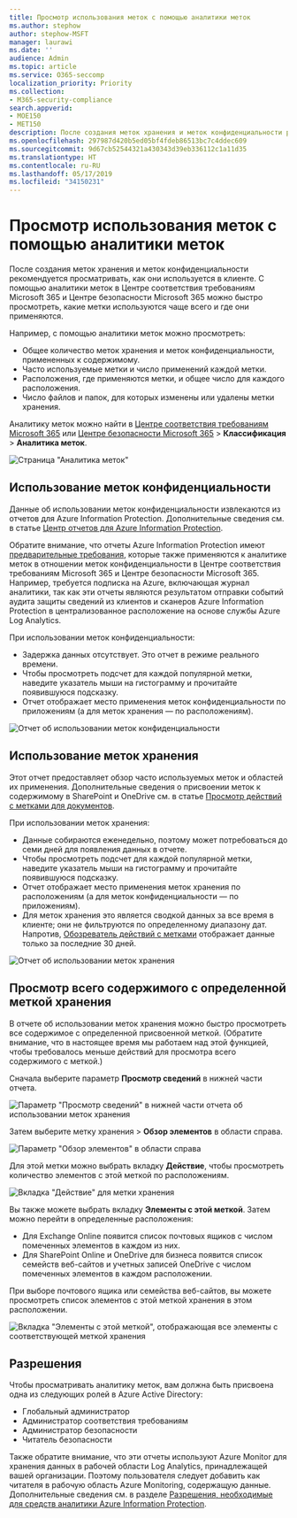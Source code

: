 ```yaml
---
title: Просмотр использования меток с помощью аналитики меток
ms.author: stephow
author: stephow-MSFT
manager: laurawi
ms.date: ''
audience: Admin
ms.topic: article
ms.service: O365-seccomp
localization_priority: Priority
ms.collection:
- M365-security-compliance
search.appverid:
- MOE150
- MET150
description: После создания меток хранения и меток конфиденциальности рекомендуется просматривать, как они используется в клиенте. С помощью аналитики меток в Центре соответствия требованиям Microsoft 365 и Центре безопасности Microsoft 365 можно быстро просмотреть, какие метки используются чаще всего и где они применяются.
ms.openlocfilehash: 297987d420b5ed05bf4fdeb86513bc7c4ddec609
ms.sourcegitcommit: 9d67cb52544321a430343d39eb336112c1a11d35
ms.translationtype: HT
ms.contentlocale: ru-RU
ms.lasthandoff: 05/17/2019
ms.locfileid: "34150231"
---
```

# <a name="view-label-usage-with-label-analytics"></a>Просмотр использования меток с помощью аналитики меток

После создания меток хранения и меток конфиденциальности рекомендуется просматривать, как они используется в клиенте. С помощью аналитики меток в Центре соответствия требованиям Microsoft 365 и Центре безопасности Microsoft 365 можно быстро просмотреть, какие метки используются чаще всего и где они применяются.

Например, с помощью аналитики меток можно просмотреть:

- Общее количество меток хранения и меток конфиденциальности, примененных к содержимому.
- Часто используемые метки и число применений каждой метки.
- Расположения, где применяются метки, и общее число для каждого расположения.
- Число файлов и папок, для которых изменены или удалены метки хранения.

Аналитику меток можно найти в [Центре соответствия требованиям Microsoft 365](https://compliance.microsoft.com/labelanalytics) или [Центре безопасности Microsoft 365](https://security.microsoft.com/labelanalytics) > **Классификация** > **Аналитика меток**.

![Страница "Аналитика меток"](media/label-analytics-page.png)

## <a name="sensitivity-label-usage"></a>Использование меток конфиденциальности

Данные об использовании меток конфиденциальности извлекаются из отчетов для Azure Information Protection. Дополнительные сведения см. в статье [Центр отчетов для Azure Information Protection](https://docs.microsoft.com/ru-RU/azure/information-protection/reports-aip).

Обратите внимание, что отчеты Azure Information Protection имеют [предварительные требования](https://docs.microsoft.com/ru-RU/azure/information-protection/reports-aip#prerequisites-for-azure-information-protection-analytics), которые также применяются к аналитике меток в отношении меток конфиденциальности в Центре соответствия требованиям Microsoft 365 и Центре безопасности Microsoft 365. Например, требуется подписка на Azure, включающая журнал аналитики, так как эти отчеты являются результатом отправки событий аудита защиты сведений из клиентов и сканеров Azure Information Protection в централизованное расположение на основе службы Azure Log Analytics.

При использовании меток конфиденциальности:

- Задержка данных отсутствует. Это отчет в режиме реального времени.
- Чтобы просмотреть подсчет для каждой популярной метки, наведите указатель мыши на гистограмму и прочитайте появившуюся подсказку.
- Отчет отображает место применения меток конфиденциальности по приложениям (а для меток хранения — по расположениям).

![Отчет об использовании меток конфиденциальности](media/sensitivity-label-usage-report.png)

## <a name="retention-label-usage"></a>Использование меток хранения

Этот отчет предоставляет обзор часто используемых меток и областей их применения. Дополнительные сведения о присвоении меток к содержимому в SharePoint и OneDrive см. в статье [Просмотр действий с метками для документов](view-label-activity-for-documents.md).

При использовании меток хранения:

- Данные собираются еженедельно, поэтому может потребоваться до семи дней для появления данных в отчете.
- Чтобы просмотреть подсчет для каждой популярной метки, наведите указатель мыши на гистограмму и прочитайте появившуюся подсказку.
- Отчет отображает место применения меток хранения по расположениям (а для меток конфиденциальности — по приложениям).
- Для меток хранения это является сводкой данных за все время в клиенте; они не фильтруются по определенному диапазону дат. Напротив, [Обозреватель действий с метками](view-label-activity-for-documents.md) отображает данные только за последние 30 дней.

![Отчет об использовании меток хранения](media/retention-label-usage-report.png)

## <a name="view-all-content-with-a-specific-retention-label"></a>Просмотр всего содержимого с определенной меткой хранения

В отчете об использовании меток хранения можно быстро просмотреть все содержимое с определенной присвоенной меткой. (Обратите внимание, что в настоящее время мы работаем над этой функцией, чтобы требовалось меньше действий для просмотра всего содержимого с меткой.)

Сначала выберите параметр **Просмотр сведений** в нижней части отчета.

![Параметр "Просмотр сведений" в нижней части отчета об использовании меток хранения](media/retention-label-usage-view-details.png)

Затем выберите метку хранения > **Обзор элементов** в области справа.

![Параметр "Обзор элементов" в области справа](media/retention-label-usage-explore-items.png)

Для этой метки можно выбрать вкладку **Действие**, чтобы просмотреть количество элементов с этой меткой по расположениям.

![Вкладка "Действие" для метки хранения](media/retention-label-usage-activity-tab.png)

Вы также можете выбрать вкладку **Элементы с этой меткой**. Затем можно перейти в определенные расположения:

- Для Exchange Online появится список почтовых ящиков с числом помеченных элементов в каждом из них.
- Для SharePoint Online и OneDrive для бизнеса появится список семейств веб-сайтов и учетных записей OneDrive с числом помеченных элементов в каждом расположении.

При выборе почтового ящика или семейства веб-сайтов, вы можете просмотреть список элементов с этой меткой хранения в этом расположении.

![Вкладка "Элементы с этой меткой", отображающая все элементы с соответствующей меткой хранения](media/retention-label-usage-content-explorer.png)

## <a name="permissions"></a>Разрешения

Чтобы просматривать аналитику меток, вам должна быть присвоена одна из следующих ролей в Azure Active Directory:

- Глобальный администратор
- Администратор соответствия требованиям
- Администратор безопасности
- Читатель безопасности

Также обратите внимание, что эти отчеты используют Azure Monitor для хранения данных в рабочей области Log Analytics, принадлежащей вашей организации. Поэтому пользователя следует добавить как читателя в рабочую область Azure Monitoring, содержащую данные. Дополнительные сведения см. в разделе [Разрешения, необходимые для средств аналитики Azure Information Protection](https://docs.microsoft.com/ru-RU/azure/information-protection/reports-aip#permissions-required-for-azure-information-protection-analytics).

